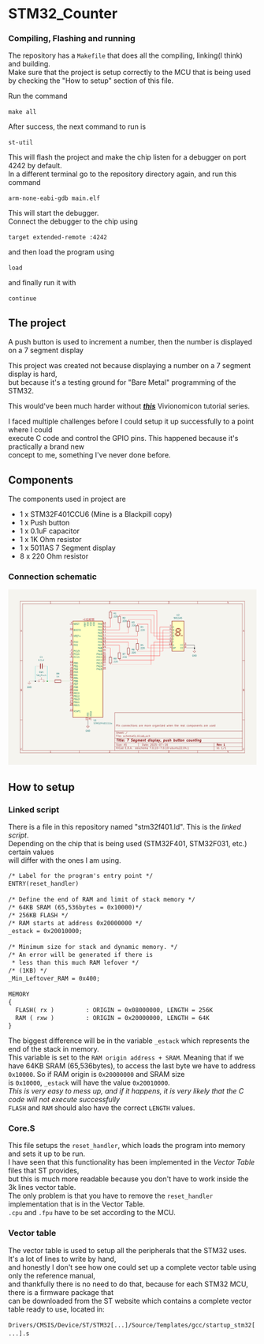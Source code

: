 # STM32_Counter

### Compiling, Flashing and running

The repository has a ``Makefile`` that does all the compiling, linking(I think) and building.  
Make sure that the project is setup correctly to the MCU that is being used by checking the "How to setup" section of this file.  

Run the command 

``make all``  

After success, the next command to run is

``st-util``

This will flash the project and make the chip listen for a debugger on port 4242 by default.  
In a different terminal go to the repository directory again, and run this command

``arm-none-eabi-gdb main.elf``

This will start the debugger.  
Connect the debugger to the chip using

``target extended-remote :4242``

and then load the program using

``load``

and finally run it with

``continue``


## The project

A push button is used to increment a number, then the number is displayed on a 7 segment display

This project was created not because displaying a number on a 7 segment display is hard,  
but because it's a testing ground for "Bare Metal" programming of the STM32.  

This would've been much harder without ***[this](https://vivonomicon.com/2018/04/02/bare-metal-stm32-programming-part-1-hello-arm/)*** Vivionomicon tutorial series.

I faced multiple challenges before I could setup it up successfully to a point where I could  
execute C code and control the GPIO pins. This happened because it's practically a brand new  
concept to me, something I've never done before.

## Components

The components used in project are
+ 1 x STM32F401CCU6 (Mine is a Blackpill copy)
+ 1 x Push button
+ 1 x 0.1uF capacitor
+ 1 x 1K Ohm resistor
+ 1 x 5011AS 7 Segment display
+ 8 x 220 Ohm resistor

### Connection schematic

![Project schematic!](schematics/schematic_image.png "Schematic")

## How to setup

### Linked script

There is a file in this repository named "stm32f401.ld". This is the *linked script*.  
Depending on the chip that is being used (STM32F401, STM32F031, etc.) certain values  
will differ with the ones I am using.
    
    /* Label for the program's entry point */
    ENTRY(reset_handler)

    /* Define the end of RAM and limit of stack memory */
    /* 64KB SRAM (65,536bytes = 0x10000)*/
    /* 256KB FLASH */
    /* RAM starts at address 0x20000000 */
    _estack = 0x20010000;

    /* Minimum size for stack and dynamic memory. */
    /* An error will be generated if there is
     * less than this much RAM lefover */
    /* (1KB) */
    _Min_Leftover_RAM = 0x400;

    MEMORY
    {
      FLASH( rx )         : ORIGIN = 0x08000000, LENGTH = 256K
      RAM ( rxw )         : ORIGIN = 0x20000000, LENGTH = 64K
    }

The biggest difference will be in the variable ``_estack`` which represents the end of the stack in memory.  
This variable is set to the ``RAM origin address + SRAM``. Meaning that if we have 64KB SRAM (65,536bytes), 
to access the last byte we have to address ``0x10000``. So if RAM origin is ``0x20000000`` and SRAM size  
is ``0x10000``, ``_estack`` will have the value ``0x20010000``.  
*This is very easy to mess up, and if it happens, it is very likely that the C code will not execute successfully*  
``FLASH`` and ``RAM`` should also have the correct ``LENGTH`` values.  

### Core.S
This file setups the ``reset_handler``, which loads the program into memory and sets it up to be run.  
I have seen that this functionality has been implemented in the *Vector Table* files that ST provides,  
but this is much more readable because you don't have to work inside the 3k lines vector table.  
The only problem is that you have to remove the ``reset_handler`` implementation that is in the Vector Table.  
``.cpu`` and ``.fpu`` have to be set according to the MCU.  

### Vector table
The vector table is used to setup all the peripherals that the STM32 uses. It's a lot of lines to write by hand,  
and honestly I don't see how one could set up a complete vector table using only the reference manual,  
and thankfully there is no need to do that, because for each STM32 MCU, there is a firmware package that  
can be downloaded from the ST website which contains a complete vector table ready to use, located in:  

``Drivers/CMSIS/Device/ST/STM32[...]/Source/Templates/gcc/startup_stm32[...].s``  
